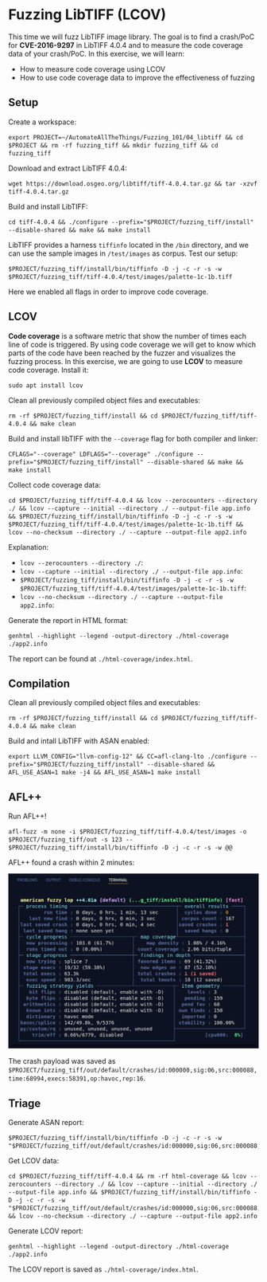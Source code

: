 # Fuzzing LibTIFF (LCOV)

This time we will fuzz LibTIFF image library. The goal is to find a crash/PoC for **CVE-2016-9297** in LibTIFF 4.0.4 and to measure the code coverage data of your crash/PoC. In this exercise, we will learn:

- How to measure code coverage using LCOV
- How to use code coverage data to improve the effectiveness of fuzzing

## Setup

Create a workspace:

```shell
export PROJECT=~/AutomateAllTheThings/Fuzzing_101/04_libtiff && cd $PROJECT && rm -rf fuzzing_tiff && mkdir fuzzing_tiff && cd fuzzing_tiff
```

Download and extract LibTIFF 4.0.4:

```shell
wget https://download.osgeo.org/libtiff/tiff-4.0.4.tar.gz && tar -xzvf tiff-4.0.4.tar.gz
```

Build and install LibTIFF:

```shell
cd tiff-4.0.4 && ./configure --prefix="$PROJECT/fuzzing_tiff/install" --disable-shared && make && make install
```

LibTIFF provides a harness `tiffinfo` located in the `/bin` directory, and we can use the sample images in `/test/images` as corpus. Test our setup:

```shell
$PROJECT/fuzzing_tiff/install/bin/tiffinfo -D -j -c -r -s -w $PROJECT/fuzzing_tiff/tiff-4.0.4/test/images/palette-1c-1b.tiff
```

Here we enabled all flags in order to improve code coverage.

## LCOV

**Code coverage** is a software metric that show the number of times each line of code is triggered. By using code coverage we will get to know which parts of the code have been reached by the fuzzer and visualizes the fuzzing process. In this exercise, we are going to use **LCOV** to measure code coverage. Install it:

```shell
sudo apt install lcov
```

Clean all previously compiled object files and executables:

```shell
rm -rf $PROJECT/fuzzing_tiff/install && cd $PROJECT/fuzzing_tiff/tiff-4.0.4 && make clean
```

Build and install libTIFF with the `--coverage` flag for both compiler and linker:

```shell
CFLAGS="--coverage" LDFLAGS="--coverage" ./configure --prefix="$PROJECT/fuzzing_tiff/install" --disable-shared && make && make install
```

Collect code coverage data:

```shell
cd $PROJECT/fuzzing_tiff/tiff-4.0.4 && lcov --zerocounters --directory ./ && lcov --capture --initial --directory ./ --output-file app.info && $PROJECT/fuzzing_tiff/install/bin/tiffinfo -D -j -c -r -s -w $PROJECT/fuzzing_tiff/tiff-4.0.4/test/images/palette-1c-1b.tiff && lcov --no-checksum --directory ./ --capture --output-file app2.info
```

Explanation:

- `lcov --zerocounters --directory ./`: 
- `lcov --capture --initial --directory ./ --output-file app.info`: 
- `$PROJECT/fuzzing_tiff/install/bin/tiffinfo -D -j -c -r -s -w $PROJECT/fuzzing_tiff/tiff-4.0.4/test/images/palette-1c-1b.tiff`: 
- `lcov --no-checksum --directory ./ --capture --output-file app2.info`: 

Generate the report in HTML format:

```shell
genhtml --highlight --legend -output-directory ./html-coverage ./app2.info
```

The report can be found at `./html-coverage/index.html`.

## Compilation

Clean all previously compiled object files and executables:

```shell
rm -rf $PROJECT/fuzzing_tiff/install && cd $PROJECT/fuzzing_tiff/tiff-4.0.4 && make clean
```

Build and intall LibTIFF with ASAN enabled:

```shell
export LLVM_CONFIG="llvm-config-12" && CC=afl-clang-lto ./configure --prefix="$PROJECT/fuzzing_tiff/install" --disable-shared && AFL_USE_ASAN=1 make -j4 && AFL_USE_ASAN=1 make install
```

## AFL++

Run AFL++!

```shell
afl-fuzz -m none -i $PROJECT/fuzzing_tiff/tiff-4.0.4/test/images -o $PROJECT/fuzzing_tiff/out -s 123 -- $PROJECT/fuzzing_tiff/install/bin/tiffinfo -D -j -c -r -s -w @@
```

AFL++ found a crash within 2 minutes:

![AFL++](https://raw.githubusercontent.com/ret2basic/AutomateAllTheThings/main/Fuzzing_101/04_libtiff/AFL.png)

The crash payload was saved as `$PROJECT/fuzzing_tiff/out/default/crashes/id:000000,sig:06,src:000088,time:68994,execs:58391,op:havoc,rep:16`.

## Triage

Generate ASAN report:

```shell
$PROJECT/fuzzing_tiff/install/bin/tiffinfo -D -j -c -r -s -w "$PROJECT/fuzzing_tiff/out/default/crashes/id:000000,sig:06,src:000088,time:68994,execs:58391,op:havoc,rep:16"
```

Get LCOV data:

```shell
cd $PROJECT/fuzzing_tiff/tiff-4.0.4 && rm -rf html-coverage && lcov --zerocounters --directory ./ && lcov --capture --initial --directory ./ --output-file app.info && $PROJECT/fuzzing_tiff/install/bin/tiffinfo -D -j -c -r -s -w "$PROJECT/fuzzing_tiff/out/default/crashes/id:000000,sig:06,src:000088,time:68994,execs:58391,op:havoc,rep:16" && lcov --no-checksum --directory ./ --capture --output-file app2.info
```

Generate LCOV report:

```shell
genhtml --highlight --legend -output-directory ./html-coverage ./app2.info
```

The LCOV report is saved as `./html-coverage/index.html`.
